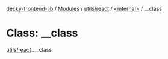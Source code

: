 [decky-frontend-lib](../README.md) / [Modules](../modules.md) / [utils/react](../modules/utils_react.md) / [<internal\>](../modules/utils_react._internal_.md) / \_\_class

# Class: \_\_class

[utils/react](../modules/utils_react.md).[<internal>](../modules/utils_react._internal_.md).__class
